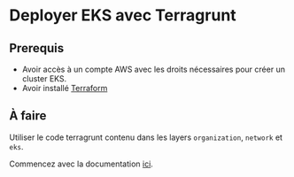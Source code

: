 # Deployer EKS avec Terragrunt

## Prerequis

- Avoir accès à un compte AWS avec les droits nécessaires pour créer un cluster EKS.
- Avoir installé [Terraform](https://www.terraform.io/downloads.html)

## À faire

Utiliser le code terragrunt contenu dans les layers `organization`, `network` et `eks`.

Commencez avec la documentation [ici](./docs/005-organization_bootstrap.md).

